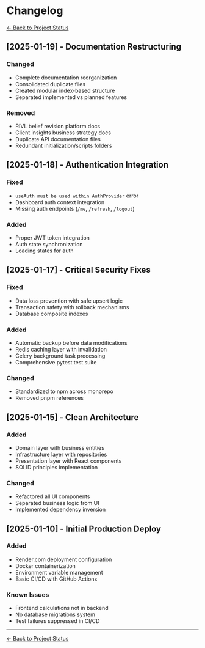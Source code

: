 # Changelog

[← Back to Project Status](README.md)

## [2025-01-19] - Documentation Restructuring
### Changed
- Complete documentation reorganization
- Consolidated duplicate files
- Created modular index-based structure
- Separated implemented vs planned features

### Removed
- RIVL belief revision platform docs
- Client insights business strategy docs
- Duplicate API documentation files
- Redundant initialization/scripts folders

## [2025-01-18] - Authentication Integration
### Fixed
- `useAuth must be used within AuthProvider` error
- Dashboard auth context integration
- Missing auth endpoints (`/me`, `/refresh`, `/logout`)

### Added
- Proper JWT token integration
- Auth state synchronization
- Loading states for auth

## [2025-01-17] - Critical Security Fixes
### Fixed
- Data loss prevention with safe upsert logic
- Transaction safety with rollback mechanisms
- Database composite indexes

### Added
- Automatic backup before data modifications
- Redis caching layer with invalidation
- Celery background task processing
- Comprehensive pytest test suite

### Changed
- Standardized to npm across monorepo
- Removed pnpm references

## [2025-01-15] - Clean Architecture
### Added
- Domain layer with business entities
- Infrastructure layer with repositories
- Presentation layer with React components
- SOLID principles implementation

### Changed
- Refactored all UI components
- Separated business logic from UI
- Implemented dependency inversion

## [2025-01-10] - Initial Production Deploy
### Added
- Render.com deployment configuration
- Docker containerization
- Environment variable management
- Basic CI/CD with GitHub Actions

### Known Issues
- Frontend calculations not in backend
- No database migrations system
- Test failures suppressed in CI/CD

---
[← Back to Project Status](README.md)